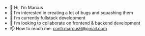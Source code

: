 - 👋 Hi, I’m Marcus
- 👀 I’m interested in creating a lot of bugs and squashing them
- 🌱 I’m currently fullstack development
- 💞️ I’m looking to collaborate on frontend & backend development
- 📫 How to reach me: conti.marcus6@gmail.com

